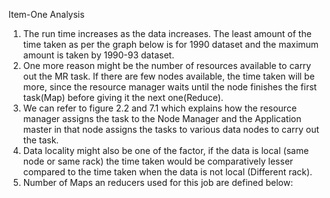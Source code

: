 Item-One Analysis

1.	The run time increases as the data increases. The least amount of the time taken as per the graph below is for 1990 dataset and the maximum amount is taken by 1990-93 dataset.
2.	One more reason might be the number of resources available to carry out the MR task. If there are few nodes available, the time taken will be more, since the resource manager waits until the node finishes the first task(Map) before giving it the next one(Reduce).
3.	We can refer to figure 2.2 and 7.1 which explains how the resource manager assigns the task to the Node Manager and the Application master in that node assigns the tasks to various data nodes to carry out the task.
4.	Data locality might also be one of the factor, if the data is local (same node or same rack) the time taken would be comparatively lesser compared to the time taken when the data is not local (Different rack). 
5.	Number of Maps an reducers used for this job are defined below:
